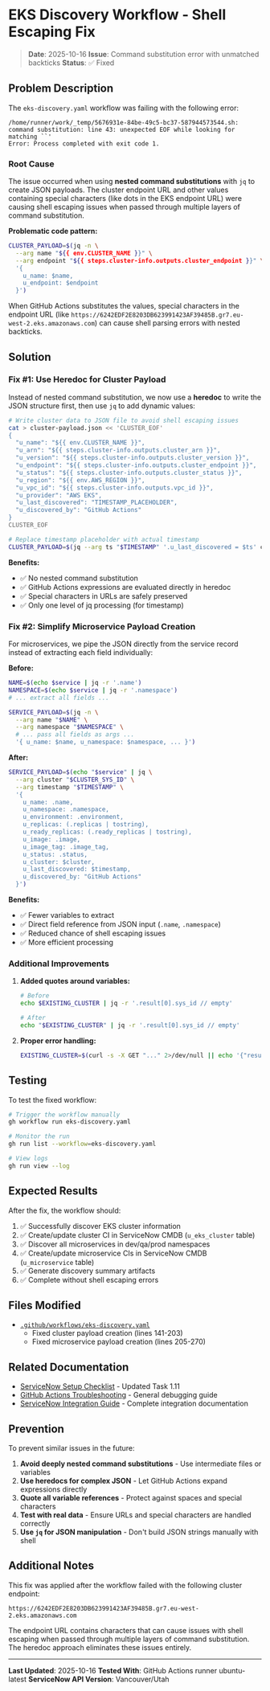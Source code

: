 # EKS Discovery Workflow - Shell Escaping Fix

> **Date**: 2025-10-16
> **Issue**: Command substitution error with unmatched backticks
> **Status**: ✅ Fixed

## Problem Description

The `eks-discovery.yaml` workflow was failing with the following error:

```
/home/runner/work/_temp/5676931e-84be-49c5-bc37-587944573544.sh: command substitution: line 43: unexpected EOF while looking for matching ``'
Error: Process completed with exit code 1.
```

### Root Cause

The issue occurred when using **nested command substitutions** with `jq` to create JSON payloads. The cluster endpoint URL and other values containing special characters (like dots in the EKS endpoint URL) were causing shell escaping issues when passed through multiple layers of command substitution.

**Problematic code pattern:**
```bash
CLUSTER_PAYLOAD=$(jq -n \
  --arg name "${{ env.CLUSTER_NAME }}" \
  --arg endpoint "${{ steps.cluster-info.outputs.cluster_endpoint }}" \
  '{
    u_name: $name,
    u_endpoint: $endpoint
  }')
```

When GitHub Actions substitutes the values, special characters in the endpoint URL (like `https://6242EDF2E8203DB623991423AF39485B.gr7.eu-west-2.eks.amazonaws.com`) can cause shell parsing errors with nested backticks.

## Solution

### Fix #1: Use Heredoc for Cluster Payload

Instead of nested command substitution, we now use a **heredoc** to write the JSON structure first, then use `jq` to add dynamic values:

```bash
# Write cluster data to JSON file to avoid shell escaping issues
cat > cluster-payload.json << 'CLUSTER_EOF'
{
  "u_name": "${{ env.CLUSTER_NAME }}",
  "u_arn": "${{ steps.cluster-info.outputs.cluster_arn }}",
  "u_version": "${{ steps.cluster-info.outputs.cluster_version }}",
  "u_endpoint": "${{ steps.cluster-info.outputs.cluster_endpoint }}",
  "u_status": "${{ steps.cluster-info.outputs.cluster_status }}",
  "u_region": "${{ env.AWS_REGION }}",
  "u_vpc_id": "${{ steps.cluster-info.outputs.vpc_id }}",
  "u_provider": "AWS EKS",
  "u_last_discovered": "TIMESTAMP_PLACEHOLDER",
  "u_discovered_by": "GitHub Actions"
}
CLUSTER_EOF

# Replace timestamp placeholder with actual timestamp
CLUSTER_PAYLOAD=$(jq --arg ts "$TIMESTAMP" '.u_last_discovered = $ts' cluster-payload.json)
```

**Benefits:**
- ✅ No nested command substitution
- ✅ GitHub Actions expressions are evaluated directly in heredoc
- ✅ Special characters in URLs are safely preserved
- ✅ Only one level of jq processing (for timestamp)

### Fix #2: Simplify Microservice Payload Creation

For microservices, we pipe the JSON directly from the service record instead of extracting each field individually:

**Before:**
```bash
NAME=$(echo $service | jq -r '.name')
NAMESPACE=$(echo $service | jq -r '.namespace')
# ... extract all fields ...

SERVICE_PAYLOAD=$(jq -n \
  --arg name "$NAME" \
  --arg namespace "$NAMESPACE" \
  # ... pass all fields as args ...
  '{ u_name: $name, u_namespace: $namespace, ... }')
```

**After:**
```bash
SERVICE_PAYLOAD=$(echo "$service" | jq \
  --arg cluster "$CLUSTER_SYS_ID" \
  --arg timestamp "$TIMESTAMP" \
  '{
    u_name: .name,
    u_namespace: .namespace,
    u_environment: .environment,
    u_replicas: (.replicas | tostring),
    u_ready_replicas: (.ready_replicas | tostring),
    u_image: .image,
    u_image_tag: .image_tag,
    u_status: .status,
    u_cluster: $cluster,
    u_last_discovered: $timestamp,
    u_discovered_by: "GitHub Actions"
  }')
```

**Benefits:**
- ✅ Fewer variables to extract
- ✅ Direct field reference from JSON input (`.name`, `.namespace`)
- ✅ Reduced chance of shell escaping issues
- ✅ More efficient processing

### Additional Improvements

1. **Added quotes around variables:**
   ```bash
   # Before
   echo $EXISTING_CLUSTER | jq -r '.result[0].sys_id // empty'

   # After
   echo "$EXISTING_CLUSTER" | jq -r '.result[0].sys_id // empty'
   ```

2. **Proper error handling:**
   ```bash
   EXISTING_CLUSTER=$(curl -s -X GET "..." 2>/dev/null || echo '{"result":[]}')
   ```

## Testing

To test the fixed workflow:

```bash
# Trigger the workflow manually
gh workflow run eks-discovery.yaml

# Monitor the run
gh run list --workflow=eks-discovery.yaml

# View logs
gh run view --log
```

## Expected Results

After the fix, the workflow should:

1. ✅ Successfully discover EKS cluster information
2. ✅ Create/update cluster CI in ServiceNow CMDB (`u_eks_cluster` table)
3. ✅ Discover all microservices in dev/qa/prod namespaces
4. ✅ Create/update microservice CIs in ServiceNow CMDB (`u_microservice` table)
5. ✅ Generate discovery summary artifacts
6. ✅ Complete without shell escaping errors

## Files Modified

- [`.github/workflows/eks-discovery.yaml`](../../.github/workflows/eks-discovery.yaml)
  - Fixed cluster payload creation (lines 141-203)
  - Fixed microservice payload creation (lines 205-270)

## Related Documentation

- [ServiceNow Setup Checklist](../SERVICENOW-SETUP-CHECKLIST.md) - Updated Task 1.11
- [GitHub Actions Troubleshooting](./GITHUB-ACTIONS-TROUBLESHOOTING.md) - General debugging guide
- [ServiceNow Integration Guide](../servicenow/README.md) - Complete integration documentation

## Prevention

To prevent similar issues in the future:

1. **Avoid deeply nested command substitutions** - Use intermediate files or variables
2. **Use heredocs for complex JSON** - Let GitHub Actions expand expressions directly
3. **Quote all variable references** - Protect against spaces and special characters
4. **Test with real data** - Ensure URLs and special characters are handled correctly
5. **Use `jq` for JSON manipulation** - Don't build JSON strings manually with shell

## Additional Notes

This fix was applied after the workflow failed with the following cluster endpoint:
```
https://6242EDF2E8203DB623991423AF39485B.gr7.eu-west-2.eks.amazonaws.com
```

The endpoint URL contains characters that can cause issues with shell escaping when passed through multiple layers of command substitution. The heredoc approach eliminates these issues entirely.

---

**Last Updated**: 2025-10-16
**Tested With**: GitHub Actions runner ubuntu-latest
**ServiceNow API Version**: Vancouver/Utah
